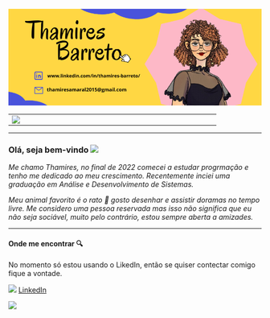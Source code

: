 ![](https://github.com/thamirsz/Thamires-Barreto/blob/b3acc20585140ad91304f101561603aaf7f0009e/Thamires.png)




<center>
<table>
    <tr>
         <td><img width="400px" align="left" src="https://github-readme-stats.vercel.app/api/top-langs/?username=thamirsz&hide=html&layout=compact&theme=buefy" /></td>
         
        
        
     
   
</table>
</center>  

---
### Olá, seja bem-vindo <img src="https://raw.githubusercontent.com/iampavangandhi/iampavangandhi/master/gifs/Hi.gif" width="30px"></h2>
_Me chamo Thamires, no final de 2022 comecei a estudar progrmação e tenho me dedicado ao meu crescimento. Recentemente inciei uma graduação 
em Análise e Desenvolvimento de Sistemas._


_Meu animal favorito é o rato 🐀 gosto desenhar e assistir doramas no tempo livre._
_Me considero uma pessoa reservada mas isso não significa que eu não seja sociável, muito pelo contrário, estou sempre aberta a amizades._

---
#### Onde me encontrar 🔍

No momento só estou usando o LikedIn, então se quiser contectar comigo fique a vontade.  


<a href="https://www.linkedin.com/in/thamires-barreto"><img src="https://user-images.githubusercontent.com/110778956/213531910-6f49ff03-b9bb-45ba-b341-759d50c01f12.png" width="16"></img></a> [LinkedIn](https://www.linkedin.com/in/thamires-barreto)
 
 
 
 
 
 
 
 
 
![](https://komarev.com/ghpvc/?username=thamirsz&color=blue&style=flat) 

